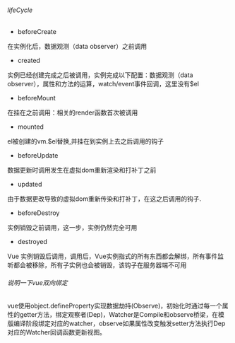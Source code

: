 ###### lifeCycle
- beforeCreate 

在实例化后，数据观测（data observer）之前调用
- created

实例已经创建完成之后被调用，实例完成以下配置：数据观测（data observer），属性和方法的运算，watch/event事件回调，这里没有$el
- beforeMount

在挂在之前调用：相关的render函数首次被调用
- mounted 

el被创建的vm.$el替换,并挂在到实例上去之后调用的钩子
- beforeUpdate

数据更新时调用发生在虚拟dom重新渲染和打补丁之前
- updated 

由于数据更改导致的虚拟dom重新传染和打补丁，在这之后调用的钩子.
- beforeDestroy 

实例销毁之前调用，这一步，实例仍然完全可用
- destroyed 

Vue 实例销毁后调用，调用后，Vue实例指式的所有东西都会解绑，所有事件监听都会被移除，所有子实例也会被销毁，该钩子在服务器端不可用
###### 说明一下vue双向绑定
vue使用object.defineProperty实现数据劫持(Observe)，初始化时通过每一个属性的getter方法，绑定观察者(Dep)，Watcher是Compile和observe桥梁，在模版编译阶段绑定对应的watcher，observe如果属性改变触发setter方法执行Dep对应的Watcher回调函数更新视图。